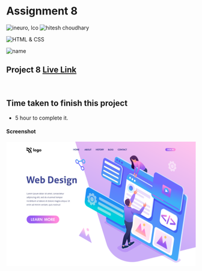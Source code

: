 # Assignment 8

![ineuro, lco](https://img.shields.io/badge/iNeuron-LCO-green)
![hitesh choudhary](https://img.shields.io/badge/Hitesh--Choudhary-Full--stack--JS--bootcamp-red)

![HTML & CSS](https://img.shields.io/badge/HTML-CSS-orange)

![name](https://img.shields.io/badge/Vivek--Maurya-MCA--First--Year-orange)

## Project 8 [Live Link](https://vivek-html-css-project08.netlify.app/)
 <br>

## Time taken to finish this project

-   5 hour to complete it.

#### Screenshot

![Desktop](./8.png)